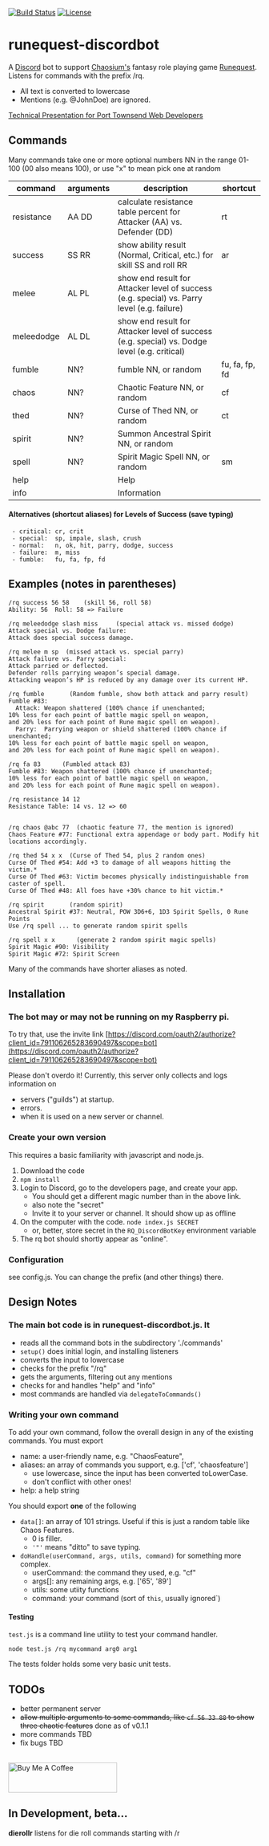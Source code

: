 [![Build Status](https://secure.travis-ci.org/MorganConrad/runequest-discordbot.png)](https://travis-ci.org/MorganConrad/runequest-discordbot)
[![License](https://img.shields.io/badge/license-MIT-A31F34.svg)](https://github.com/MorganConrad/runequest-discordbot)
# runequest-discordbot

A [Discord](https://discord.com/) bot to support [Chaosium's](https://www.chaosium.com/) fantasy role playing game
[Runequest](https://www.chaosium.com/runequest/).
Listens for commands with the prefix /rq.
 - All text is converted to lowercase
 - Mentions (e.g. @JohnDoe) are ignored.


[Technical Presentation for Port Townsend Web Developers](docs/presentation.md)

## Commands

Many commands take one or more optional numbers NN in the range 01-100 (00 also means 100), or use "x" to mean pick one at random

|command|arguments|description|shortcut|
|-------|---------|-----------|--------|
|resistance|AA DD|calculate resistance table percent for Attacker (AA) vs. Defender (DD)|rt|
|success   |SS RR|show ability result (Normal, Critical, etc.) for skill SS and roll RR|ar|
|melee     |AL PL|show end result for Attacker level of success (e.g. special) vs. Parry level (e.g. failure)||
|meleedodge|AL DL|show end result for Attacker level of success (e.g. special) vs. Dodge level (e.g. critical)|
|fumble    |NN?  |fumble NN, or random|fu, fa, fp, fd|
|chaos     |NN?  |Chaotic Feature NN, or random|cf|
|thed      |NN?  |Curse of Thed NN, or random|ct|
|spirit    |NN?  |Summon Ancestral Spirit NN, or random||
|spell     |NN?  |Spirit Magic Spell NN, or random|sm|
|help      |     |Help||
|info      |     |Information||


#### Alternatives (shortcut aliases) for Levels of Success (save typing)
```
 - critical: cr, crit
 - special:  sp, impale, slash, crush
 - normal:   n, ok, hit, parry, dodge, success
 - failure:  m, miss
 - fumble:   fu, fa, fp, fd
```

## Examples (notes in parentheses)

```
/rq success 56 58    (skill 56, roll 58)
Ability: 56  Roll: 58 => Failure

/rq meleedodge slash miss     (special attack vs. missed dodge)
Attack special vs. Dodge failure:
Attack does special success damage.

/rq melee m sp  (missed attack vs. special parry)
Attack failure vs. Parry special:
Attack parried or deflected.
Defender rolls parrying weapon’s special damage.
Attacking weapon’s HP is reduced by any damage over its current HP.

/rq fumble       (Random fumble, show both attack and parry result)
Fumble #83:
  Attack: Weapon shattered (100% chance if unenchanted;
10% less for each point of battle magic spell on weapon,
and 20% less for each point of Rune magic spell on weapon).
  Parry:  Parrying weapon or shield shattered (100% chance if unenchanted;
10% less for each point of battle magic spell on weapon,
and 20% less for each point of Rune magic spell on weapon).

/rq fa 83      (Fumbled attack 83)
Fumble #83: Weapon shattered (100% chance if unenchanted;
10% less for each point of battle magic spell on weapon,
and 20% less for each point of Rune magic spell on weapon).

/rq resistance 14 12
Resistance Table: 14 vs. 12 => 60


/rq chaos @abc 77  (chaotic feature 77, the mention is ignored)
Chaos Feature #77: Functional extra appendage or body part. Modify hit locations accordingly.

/rq thed 54 x x  (Curse of Thed 54, plus 2 random ones)
Curse Of Thed #54: Add +3 to damage of all weapons hitting the victim.*
Curse Of Thed #63: Victim becomes physically indistinguishable from caster of spell.
Curse Of Thed #48: All foes have +30% chance to hit victim.*

/rq spirit       (random spirit)
Ancestral Spirit #37: Neutral, POW 3D6+6, 1D3 Spirit Spells, 0 Rune Points
Use /rq spell ... to generate random spirit spells

/rq spell x x      (generate 2 random spirit magic spells)
Spirit Magic #90: Visibility
Spirit Magic #72: Spirit Screen
```

Many of the commands have shorter aliases as noted.
## Installation

### The bot may or may not be running on my Raspberry pi.

To try that, use the invite link
[https://discord.com/oauth2/authorize?client_id=791106265283690497&scope=bot](https://discord.com/oauth2/authorize?client_id=791106265283690497&scope=bot)

Please don't overdo it!  Currently, this server only collects and logs information on
 - servers ("guilds") at startup.
 - errors.
 - when it is used on a new server or channel.

### Create your own version
This requires a basic familiarity with javascript and node.js.
 1. Download the code
 2. `npm install`
 3. Login to Discord, go to the developers page, and create your app.
    - You should get a different magic number than in the above link.
     - also note the "secret"
     - Invite it to your server or channel.  It should show up as offline
 4. On the computer with the code. `node index.js SECRET`
    - or, better, store secret in the `RQ_DiscordBotKey` environment variable
 5. The rq bot should shortly appear as "online".

### Configuration

see config.js.  You can change the prefix (and other things) there.

## Design Notes

### The main bot code is in runequest-discordbot.js.  It
  - reads all the command bots in the subdirectory './commands'
  - `setup()` does initial login, and installing listeners
  - converts the input to lowercase
  - checks for the prefix "/rq"
  - gets the arguments, filtering out any mentions
  - checks for and handles "help" and "info"
  - most commands are handled via `delegateToCommands()`

### Writing your own command

To add your own command, follow the overall design in any of the existing commands.  You must export

 - name:    a user-friendly name, e.g. "ChaosFeature",
 - aliases: an array of commands you support, e.g. ['cf', 'chaosfeature']
    - use lowercase, since the input has been converted toLowerCase.
    - don't conflict with other ones!
 - help:    a help string

You should export **one** of the following
 - `data[]`:  an array of 101 strings. Useful if this is just a random table like Chaos Features.
   - 0 is filler.
   - `'"'` means "ditto" to save typing.
 - `doHandle(userCommand, args, utils, command)` for something more complex.
   - userCommand: the command they used, e.g. "cf"
   - args[]:  any remaining args, e.g. ['65', '89']
   - utils: some utiity functions
   - command: your command (sort of `this`, usually ignored`)

#### Testing

`test.js` is a command line utility to test your command handler.

 `node test.js /rq mycommand arg0 arg1`

The tests folder holds some very basic unit tests.

## TODOs

 - better permanent server
 - ~~allow multiple arguments to some commands, like `cf 56 33 88` to show three chaotic features~~ done as of v0.1.1
 - more commands TBD
 - fix bugs TBD

<br>
<a href="https://www.buymeacoffee.com/flyingspaniel" target="_blank"><img src="https://cdn.buymeacoffee.com/buttons/v2/default-yellow.png" alt="Buy Me A Coffee" style="height: 60px !important;width: 217px !important;" ></a>

## In Development, beta...

**dierollr** listens for die roll commands starting with /r
